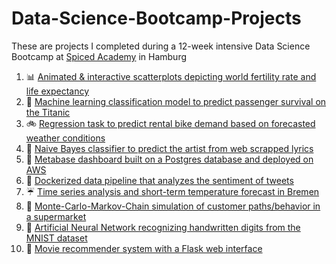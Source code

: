 # Data-Science-Bootcamp-Projects
These are projects I completed during a 12-week intensive Data Science Bootcamp at [Spiced Academy](https://www.spiced-academy.com/en/program/data-science) in Hamburg

1. :bar_chart: [Animated & interactive scatterplots depicting world fertility rate and life expectancy](https://github.com/pbamoo/Gapminder-Animated-Interactive-Scatterplots)
2. :ship: [Machine learning classification model to predict passenger survival on the Titanic](https://github.com/pbamoo/Titanic_Survival_Prediction)
3. :bike: [Regression task to predict rental bike demand based on forecasted weather conditions](https://github.com/pbamoo/Bike_Demand_Prediction)
4. :musical_note: [Naive Bayes classifier to predict the artist from web scrapped lyrics](https://github.com/pbamoo/Artist_Lyrics_Classifier)
5. :elephant: [Metabase dashboard built on a Postgres database and deployed on AWS](https://github.com/pbamoo/Dashboard_Northwind)
6. :whale: [Dockerized data pipeline that analyzes the sentiment of tweets](https://github.com/pbamoo/Tweets_Docker_Pipeline)
7. :umbrella: [Time series analysis and short-term temperature forecast in Bremen](https://github.com/pbamoo/Weather_Forecasting)
8. :convenience_store: [Monte-Carlo-Markov-Chain simulation of customer paths/behavior in a supermarket](https://github.com/pbamoo/MCMC_Supermarket_Simulation)
9. :1234: [Artificial Neural Network recognizing handwritten digits from the MNIST dataset](https://github.com/pbamoo/ANN_MNIST)
10. :movie_camera: [Movie recommender system with a Flask web interface](https://github.com/pbamoo/bfjr_mov_rec)
